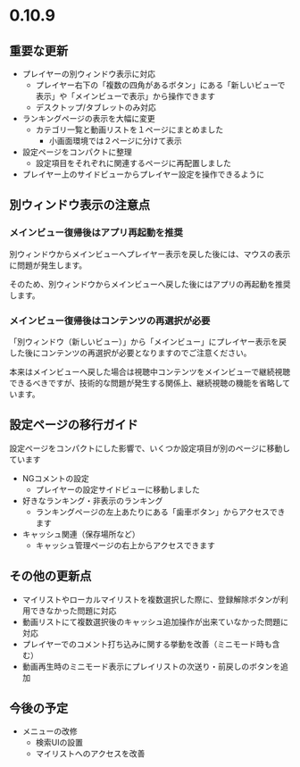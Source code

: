 ﻿# 0.10.9

## 重要な更新

* プレイヤーの別ウィンドウ表示に対応
  * プレイヤー右下の「複数の四角があるボタン」にある「新しいビューで表示」や「メインビューで表示」から操作できます
  * デスクトップ/タブレットのみ対応
* ランキングページの表示を大幅に変更
  * カテゴリ一覧と動画リストを１ページにまとめました
    * 小画面環境では２ページに分けて表示
* 設定ページをコンパクトに整理
  * 設定項目をそれぞれに関連するページに再配置しました
* プレイヤー上のサイドビューからプレイヤー設定を操作できるように


## 別ウィンドウ表示の注意点

### メインビュー復帰後はアプリ再起動を推奨

別ウィンドウからメインビューへプレイヤー表示を戻した後には、マウスの表示に問題が発生します。

そのため、別ウィンドウからメインビューへ戻した後にはアプリの再起動を推奨します。


### メインビュー復帰後はコンテンツの再選択が必要

「別ウィンドウ（新しいビュー）」から「メインビュー」にプレイヤー表示を戻した後にコンテンツの再選択が必要となりますのでご注意ください。

本来はメインビューへ戻した場合は視聴中コンテンツをメインビューで継続視聴できるべきですが、技術的な問題が発生する関係上、継続視聴の機能を省略しています。


## 設定ページの移行ガイド

設定ページをコンパクトにした影響で、いくつか設定項目が別のページに移動しています

* NGコメントの設定
  * プレイヤーの設定サイドビューに移動しました
* 好きなランキング・非表示のランキング
  * ランキングページの左上あたりにある「歯車ボタン」からアクセスできます
* キャッシュ関連（保存場所など）
  * キャッシュ管理ページの右上からアクセスできます


## その他の更新点

* マイリストやローカルマイリストを複数選択した際に、登録解除ボタンが利用できなかった問題に対応
* 動画リストにて複数選択後のキャッシュ追加操作が出来ていなかった問題に対応
* プレイヤーでのコメント打ち込みに関する挙動を改善（ミニモード時も含む）
* 動画再生時のミニモード表示にプレイリストの次送り・前戻しのボタンを追加

## 今後の予定

* メニューの改修
  * 検索UIの設置
  * マイリストへのアクセスを改善
